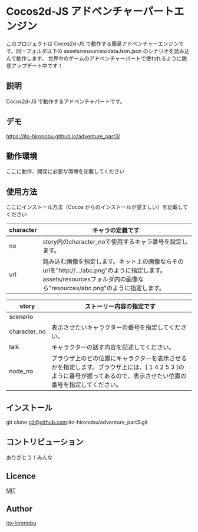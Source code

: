 Cocos2d-JS アドベンチャーパートエンジン
====

このプロジェクトは Cocos2d-JS で動作する簡易アドベンチャーエンジンです。同一フォルダ以下の assets/resources/dataJson.json のシナリオを読み込んで動作します。
世界中のゲームのアドベンチャーパートで使われるように鋭意アップデート中です！

## 説明

Cocos2d-JS で動作するアドベンチャパートです。

## デモ

https://ito-hironobu.github.io/adventure_part3/

## 動作環境

ここに動作、開発に必要な環境を記載してください

## 使用方法

ここにインストール方法（Cocos からのインストールが望ましい）を記載してください

| character | キャラの定義です |
| --- | --- |
| no | story内のcharacter_noで使用するキャラ番号を設定します。 |
| url | 読み込む画像を指定します。ネット上の画像ならそのurlを"http://.../abc.png"のように指定します。assets/resourcesフォルダ内の画像なら"resources/abc.png"のように指定します。 |

| story | ストーリー内容の指定です |
| --- | --- |
| scenario |  |
| character_no | 表示させたいキャラクターの番号を指定してください。 |
| talk | キャラクターの話す内容を記述してください。 |
| node_no | ブラウザ上のどの位置にキャラクターを表示させるかを指定します。ブラウザ上には、[ 1 4 2 5 3 ]のように番号が振ってあるので、表示させたい位置の番号を指定してください。 |

## インストール

git clone git@github.com:ito-hironobu/adventure_part3.git

## コントリビューション

ありがとう！みんな

## Licence

[MIT](https://github.com/tcnksm/tool/blob/master/LICENCE)

## Author

[ito-hironobu](https://github.com/ito-hironobu)
